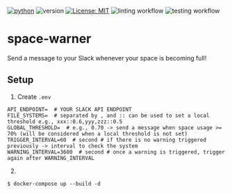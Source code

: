 [![python](https://img.shields.io/badge/Python-3.9-3776AB.svg?style=flat&logo=python&logoColor=white)](https://www.python.org)
![version](https://img.shields.io/badge/version-1.1.1-red)
[![License: MIT](https://img.shields.io/badge/License-MIT-yellow.svg)](https://github.com/Kaminyou/space-warner/blob/main/LICENSE)
![linting workflow](https://github.com/Kaminyou/space-warner/actions/workflows/main.yml/badge.svg)
![testing workflow](https://github.com/Kaminyou/space-warner/actions/workflows/python-package.yml/badge.svg)
# space-warner
Send a message to your Slack whenever your space is becoming full!

## Setup
1. Create `.env`
```
API_ENDPOINT=  # YOUR SLACK API ENDPOINT
FILE_SYSTEMS=  # separated by , and :: can be used to set a local threshold e.g., xxx::0.6,yyy,zzz::0.5
GLOBAL_THRESHOLD=  # e.g., 0.70 -> send a message when space usage >= 70% (will be considered when a local threshold is not set)
TRIGGER_INTERVAL=60  # second # if there is no warning triggered previously -> interval to check the system
WARNING_INTERVAL=3600  # second # once a warning is triggered, trigger again after WARNING_INTERVAL
```
2. 
```
$ docker-compose up --build -d
```